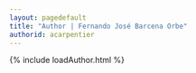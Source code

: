 ```yaml
---
layout: pagedefault
title: "Author | Fernando José Barcena Orbe"
authorid: acarpentier
---
```

{% include loadAuthor.html %}

